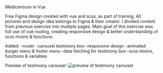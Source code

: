 Medicentrum in Vue

Free Figma design created with vue and scss, as part of training. All pictures and design idea belongs to Figma & their creator.
I divided content from previous exercise into multiple pages. Main goal of this exercise was full use of vue routing, creating responsive design & better understanding of scss mixins & functions.

Added:
-router
-carousel testimony box
-responsive design
-animated burger menu & footer menu
-data fetching for testimony box
-scss mixins, functions & variables


Preview of testimony carousel:
![preview of testimony carousel](https://user-images.githubusercontent.com/76999282/148051234-8ef919c3-bbb2-416a-91d3-b1cae00fd4b2.png)
